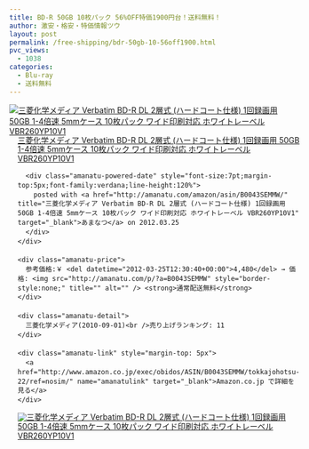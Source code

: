 ```yaml
---
title: BD-R 50GB 10枚パック 56%OFF特価1900円台！送料無料！
author: 激安・格安・特価情報ツウ
layout: post
permalink: /free-shipping/bdr-50gb-10-56off1900.html
pvc_views:
  - 1038
categories:
  - Blu-ray
  - 送料無料
---
```

<div class="amanatu-box" style="margin-bottom:0px;">
  <div class="amanatu-image" style="float:left;">
    <a href="http://www.amazon.co.jp/exec/obidos/ASIN/B0043SEMMW/tokkajohotsu-22/ref=nosim/" name="amanatulink" target="_blank"><img src="http://i0.wp.com/ecx.images-amazon.com/images/I/51Q1yLomcCL._SL160_.jpg?w=546" alt="三菱化学メディア Verbatim BD-R DL 2層式 (ハードコート仕様) 1回録画用 50GB 1-4倍速 5mmケース 10枚パック ワイド印刷対応 ホワイトレーベル VBR260YP10V1" style="border: none;" data-recalc-dims="1" /></a>
  </div>
  
  <div class="amanatu-info" style="float:left;margin-left:15px;line-height:120%">
    <div class="amanatu-name" style="margin-bottom:10px;line-height:120%">
      <a href="http://www.amazon.co.jp/exec/obidos/ASIN/B0043SEMMW/tokkajohotsu-22/ref=nosim/" name="amanatulink" target="_blank">三菱化学メディア Verbatim BD-R DL 2層式 (ハードコート仕様) 1回録画用 50GB 1-4倍速 5mmケース 10枚パック ワイド印刷対応 ホワイトレーベル VBR260YP10V1</a> 
      
      <div class="amanatu-powered-date" style="font-size:7pt;margin-top:5px;font-family:verdana;line-height:120%">
        posted with <a href="http://amanatu.com/amazon/asin/B0043SEMMW/" title="三菱化学メディア Verbatim BD-R DL 2層式 (ハードコート仕様) 1回録画用 50GB 1-4倍速 5mmケース 10枚パック ワイド印刷対応 ホワイトレーベル VBR260YP10V1" target="_blank">あまなつ</a> on 2012.03.25
      </div>
    </div>
    
    <div class="amanatu-price">
      参考価格:￥ <del datetime="2012-03-25T12:30:40+00:00">4,480</del> → 価格: <img src="http://amanatu.com/p/?a=B0043SEMMW" style="border-style:none;" title="" alt="" /> <strong>通常配送無料</strong>
    </div>
    
    <div class="amanatu-detail">
      三菱化学メディア(2010-09-01)<br />売り上げランキング: 11
    </div>
    
    <div class="amanatu-link" style="margin-top: 5px">
      <a href="http://www.amazon.co.jp/exec/obidos/ASIN/B0043SEMMW/tokkajohotsu-22/ref=nosim/" name="amanatulink" target="_blank">Amazon.co.jp で詳細を見る</a>
    </div>
  </div>
  
  <div class="amanatu-footer" style="clear: left">
  </div>
  
  <div class="amanatu-imageset">
    <div class="amanatu-image" style="float:left;">
      <a href="http://www.amazon.co.jp/exec/obidos/ASIN/B0043SEMMW/tokkajohotsu-22/ref=nosim/" name="amanatulink" target="_blank"><img src="http://i1.wp.com/ecx.images-amazon.com/images/I/31cRt7Rq6nL._AA160_.jpg?w=546" alt="三菱化学メディア Verbatim BD-R DL 2層式 (ハードコート仕様) 1回録画用 50GB 1-4倍速 5mmケース 10枚パック ワイド印刷対応 ホワイトレーベル VBR260YP10V1" style="border: none;" data-recalc-dims="1" /></a>
    </div>
    
    <div class="amanatu-footer" style="clear: left">
    </div>
  </div>
</div>